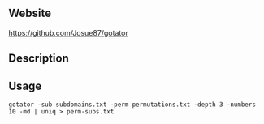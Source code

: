
## Website

https://github.com/Josue87/gotator

## Description



## Usage

```
gotator -sub subdomains.txt -perm permutations.txt -depth 3 -numbers 10 -md | uniq > perm-subs.txt
```